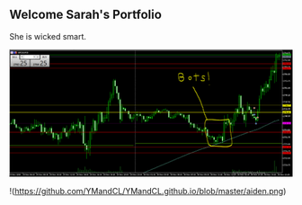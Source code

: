 ## Welcome Sarah's Portfolio

She is wicked smart.



![Bots](https://github.com/YMandCL/YMandCL.github.io/blob/master/Finding%20the%20Algorithms.PNG?raw=true)



!(https://github.com/YMandCL/YMandCL.github.io/blob/master/aiden.png)


